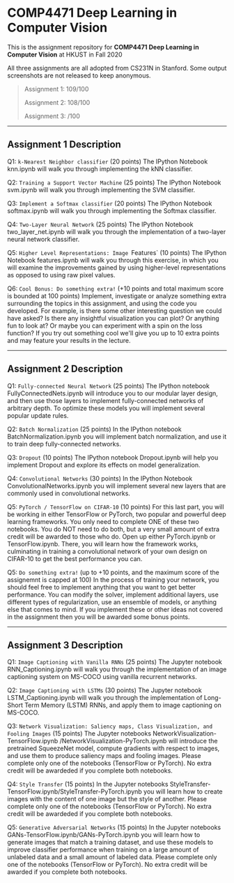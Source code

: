 # COMP4471 Deep Learning in Computer Vision
This is the assignment repository for **COMP4471 Deep Learning in Computer Vision** at HKUST in Fall 2020

All three assignments are all adopted from CS231N in Stanford. Some output screenshots are not released to keep anonymous.

>Assignment 1: 109/100
>
>Assignment 2: 108/100
>
>Assignment 3: /100
>

---
## Assignment 1 Description
Q1: `k-Nearest Neighbor classifier` (20 points)
The IPython Notebook knn.ipynb will walk you through implementing the kNN classifier.

Q2: `Training a Support Vector Machine` (25 points)
The IPython Notebook svm.ipynb will walk you through implementing the SVM classifier.

Q3: `Implement a Softmax classifier` (20 points)
The IPython Notebook softmax.ipynb will walk you through implementing the Softmax classifier.

Q4: `Two-Layer Neural Network` (25 points)
The IPython Notebook two_layer_net.ipynb will walk you through the implementation of a two-layer neural network classifier.

Q5: `Higher Level Representations: Image `Features` (10 points)
The IPython Notebook features.ipynb will walk you through this exercise, in which you will examine the improvements gained by using higher-level representations as opposed to using raw pixel values.

Q6: `Cool Bonus: Do something extra!` (+10 points and total maximum score is bounded at 100 points)
Implement, investigate or analyze something extra surrounding the topics in this assignment, and using the code you developed. For example, is there some other interesting question we could have asked? Is there any insightful visualization you can plot? Or anything fun to look at? Or maybe you can experiment with a spin on the loss function? If you try out something cool we'll give you up to 10 extra points and may feature your results in the lecture.

---
## Assignment 2 Description
Q1: `Fully-connected Neural Network` (25 points)
The IPython notebook FullyConnectedNets.ipynb will introduce you to our modular layer design, and then use those layers to implement fully-connected networks of arbitrary depth. To optimize these models you will implement several popular update rules.

Q2: `Batch Normalization` (25 points)
In the IPython notebook BatchNormalization.ipynb you will implement batch normalization, and use it to train deep fully-connected networks.

Q3: `Dropout` (10 points)
The IPython notebook Dropout.ipynb will help you implement Dropout and explore its effects on model generalization.

Q4: `Convolutional Networks` (30 points)
In the IPython Notebook ConvolutionalNetworks.ipynb you will implement several new layers that are commonly used in convolutional networks.

Q5: `PyTorch / TensorFlow on CIFAR-10` (10 points)
For this last part, you will be working in either TensorFlow or PyTorch, two popular and powerful deep learning frameworks. You only need to complete ONE of these two notebooks. You do NOT need to do both, but a very small amount of extra credit will be awarded to those who do.
Open up either PyTorch.ipynb or TensorFlow.ipynb. There, you will learn how the framework works, culminating in training a convolutional network of your own design on CIFAR-10 to get the best performance you can.

Q5: `Do something extra!` (up to +10 points, and the maximum score of the assignemnt is capped at 100)
In the process of training your network, you should feel free to implement anything that you want to get better performance. You can modify the solver, implement additional layers, use different types of regularization, use an ensemble of models, or anything else that comes to mind. If you implement these or other ideas not covered in the assignment then you will be awarded some bonus points.

---
## Assignment 3 Description

Q1: `Image Captioning with Vanilla RNNs` (25 points)
The Jupyter notebook RNN_Captioning.ipynb will walk you through the implementation of an image captioning system on MS-COCO using vanilla recurrent networks.

Q2: `Image Captioning with LSTMs` (30 points)
The Jupyter notebook LSTM_Captioning.ipynb will walk you through the implementation of Long-Short Term Memory (LSTM) RNNs, and apply them to image captioning on MS-COCO.

Q3: `Network Visualization: Saliency maps, Class Visualization, and Fooling Images` (15 points)
The Jupyter notebooks NetworkVisualization-TensorFlow.ipynb /NetworkVisualization-PyTorch.ipynb will introduce the pretrained SqueezeNet model, compute gradients with respect to images, and use them to produce saliency maps and fooling images. Please complete only one of the notebooks (TensorFlow or PyTorch). No extra credit will be awardeded if you complete both notebooks.

Q4: `Style Transfer` (15 points)
In the Jupyter notebooks StyleTransfer-TensorFlow.ipynb/StyleTransfer-PyTorch.ipynb you will learn how to create images with the content of one image but the style of another. Please complete only one of the notebooks (TensorFlow or PyTorch). No extra credit will be awardeded if you complete both notebooks.

Q5: `Generative Adversarial Networks` (15 points)
In the Jupyter notebooks GANs-TensorFlow.ipynb/GANs-PyTorch.ipynb you will learn how to generate images that match a training dataset, and use these models to improve classifier performance when training on a large amount of unlabeled data and a small amount of labeled data. Please complete only one of the notebooks (TensorFlow or PyTorch). No extra credit will be awarded if you complete both notebooks.
